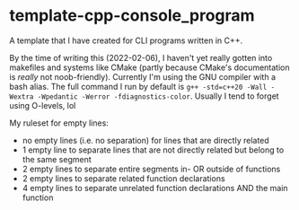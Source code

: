 # template-cpp-console_program
A template that I have created for CLI programs written in C++.

By the time of writing this (2022-02-06), I haven't yet really gotten into makefiles and systems like CMake (partly because CMake's documentation is *really* not noob-friendly). Currently I'm using the GNU compiler with a bash alias. The full command I run by default is `g++ -std=c++20 -Wall -Wextra -Wpedantic -Werror -fdiagnostics-color`. Usually I tend to forget using O-levels, lol

My ruleset for empty lines:
 - no empty lines (i.e. no separation) for lines that are directly related
 - 1 empty line to separate lines that are not directly related but belong to the same segment 
 - 2 empty lines to separate entire segments in- OR outside of functions
 - 2 empty lines to separate related function declarations
 - 4 empty lines to separate unrelated function declarations AND the main function
